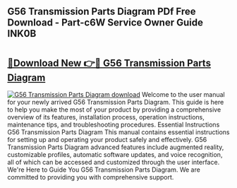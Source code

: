 ## G56 Transmission Parts Diagram PDf Free Download - Part-c6W Service Owner Guide INK0B

# <h2><a href="http://dftl1mn.blite.top/?on=G56+Transmission+Parts+Diagram">🔗Download New 👉🔴 G56 Transmission Parts Diagram</a></h2>

[![G56 Transmission Parts Diagram download](https://i.imgur.com/lujVjoI.png)](http://dftl1mn.blite.top/?on=G56+Transmission+Parts+Diagram)
Welcome to the user manual for your newly arrived G56 Transmission Parts Diagram. This guide is here to help you make the most of your product by providing a comprehensive overview of its features, installation process, operation instructions, maintenance tips, and troubleshooting procedures. Essential Instructions G56 Transmission Parts Diagram This manual contains essential instructions for setting up and operating your product safely and effectively. G56 Transmission Parts Diagram advanced features include augmented reality, customizable profiles, automatic software updates, and voice recognition, all of which can be accessed and customized through the user interface. We're Here to Guide You G56 Transmission Parts Diagram. We are committed to providing you with comprehensive support.
